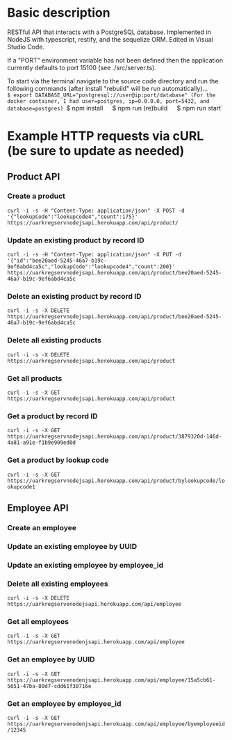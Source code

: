  # Basic description
RESTful API that interacts with a PostgreSQL database. Implemented in NodeJS with typescript, restify, and the sequelize ORM. Edited in Visual Studio Code.  
  
If a "PORT" environment variable has not been defined then the application currently defaults to port 15100 (see ./src/server.ts).  
  
To start via the terminal navigate to the source code directory and run the following commands (after install "rebuild" will be run automatically)...  
`$ export DATABASE_URL="postgresql://user@ip:port/database" (For the docker container, I had user=postgres, ip=0.0.0.0, port=5432, and database=postgres)
`$ npm install`  
`$ npm run (re)build`  
`$ npm run start` 

 # Example HTTP requests via cURL (be sure to update as needed)
 ## Product API
 ### Create a product
`curl -i -s -H "Content-Type: application/json" -X POST -d '{"lookupCode":"lookupcode4","count":175}' https://uarkregservnodejsapi.herokuapp.com/api/product/`  
 ### Update an existing product by record ID
`curl -i -s -H "Content-Type: application/json" -X PUT -d '{"id":"bee20aed-5245-46a7-b19c-9ef6abd4ca5c","lookupCode":"lookupcode4","count":200}' https://uarkregservnodejsapi.herokuapp.com/api/product/bee20aed-5245-46a7-b19c-9ef6abd4ca5c`  
 ### Delete an existing product by record ID
`curl -i -s -X DELETE https://uarkregservnodejsapi.herokuapp.com/api/product/bee20aed-5245-46a7-b19c-9ef6abd4ca5c`  
 ### Delete all existing products
`curl -i -s -X DELETE https://uarkregservnodejsapi.herokuapp.com/api/product`  
 ### Get all products
 `curl -i -s -X GET https://uarkregservnodejsapi.herokuapp.com/api/product`
 ### Get a product by record ID
 `curl -i -s -X GET https://uarkregservnodejsapi.herokuapp.com/api/product/3879320d-146d-4a81-a91e-f1b9e909ed0d`
 ### Get a product by lookup code
 `curl -i -s -X GET https://uarkregservnodejsapi.herokuapp.com/api/product/bylookupcode/lookupcode1`
 
 ## Employee API
 ### Create an employee
 ### Update an existing employee by UUID
 ### Update an existing employee by employee_id
 ### Delete all existing employees
 `curl -i -s -X DELETE https://uarkregservenodejsapi.herokuapp.com/api/employee`
 ### Get all employees
 `curl -i -s -X GET https://uarkregservenodenjsapi.herokuapp.com/api/employee`
 ### Get an employee by UUID
 `curl -i -s -X GET https://uarkregservenodenjsapi.herokuapp.com/api/employee/15a5cb61-5651-47ba-80d7-cdd61f38716e`
 ### Get an employee by employee_id 
 `curl -i -s -X GET https://uarkregservenodenjsapi.herokuapp.com/api/employee/byemployeeid/12345`
